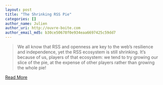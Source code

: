 ```yaml
---
layout: post
title: "The Shrinking RSS Pie"
categories: []
author_name: Julien
author_uri: http://ouvre-boite.com
author_email_md5: b30ce50678f0e934eaa6697425c59dd7
---
```


> We all know that RSS and openness are key to the web’s resilience and independence, yet the RSS ecosystem is still shrinking. It’s because of us, players of that ecosystem: we tend to try growing our slice of the pie, at the expense of other players rather than growing the whole pie!

[Read More](https://medium.com/on-the-news-media/82cd84a8ed16)
